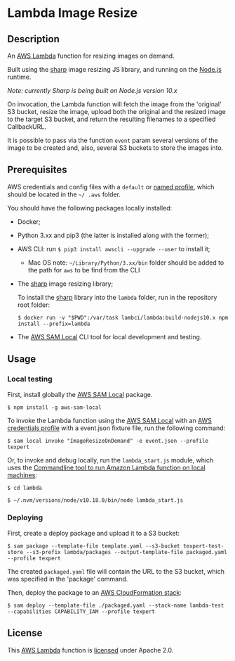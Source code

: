 # Lambda Image Resize 

## Description

An [AWS Lambda][aws_lambda] function for resizing images on demand.

Built using the [sharp][sharp] image resizing JS library, and running on the [Node.js][nodejs] runtime.

_Note: currently Sharp is being built on Node.js version 10.x_  

On invocation, the Lambda function will fetch the image from the 'original' S3 bucket, resize the image, upload both 
the original and the resized image to the target S3 bucket, and return the resulting filenames to a specified 
CallbackURL. 

It is possible to pass via the function `event` param several versions of the image to be created and, also, several 
S3 buckets to store the images into.


## Prerequisites

AWS credentials and config files with a `default` or [named profile][aws_profile], which should be located in the `~/
.aws` folder.

You should have the following packages locally installed:

- Docker;
- Python 3.xx and pip3 (the latter is installed along with the former);
- AWS CLI: run `$ pip3 install awscli --upgrade --user` to install it;
    - Mac OS note: `~/Library/Python/3.xx/bin` folder should be added to the path for `aws` to be find from the CLI

- The [sharp][sharp] image resizing library;

  To install the [sharp][sharp] library into the `lambda` folder, run in the repository root folder:

    ```
    $ docker run -v "$PWD":/var/task lambci/lambda:build-nodejs10.x npm install --prefix=lambda
    ```

- The [AWS SAM Local][aws_sam_local] CLI tool for local development and testing.


## Usage

### Local testing

First, install globally the [AWS SAM Local][aws_sam_local] package.

```
$ npm install -g aws-sam-local
```

To invoke the Lambda function using the [AWS SAM Local][aws_sam_local] with an [AWS credentials profile][aws_profile] 
with a event.json fixture file, run the following command:

```
$ sam local invoke "ImageResizeOnDemand" -e event.json --profile texpert
```

Or, to invoke and debug locally, run the `lambda_start.js` module, which uses the [Commandline tool to run Amazon Lambda function on local machines][lambda-local]:

```
$ cd lambda

$ ~/.nvm/versions/node/v10.18.0/bin/node lambda_start.js
```

### Deploying

First, create a deploy package and upload it to a S3 bucket:

```
$ sam package --template-file template.yaml --s3-bucket texpert-test-store --s3-prefix lambda/packages --output-template-file packaged.yaml --profile texpert 
```

The created `packaged.yaml` file will contain the URL to the S3 bucket, which was specified in the 'package' command.

Then, deploy the package to an [AWS CloudFormation stack][aws_cloudformation]:

```
$ sam deploy --template-file ./packaged.yaml --stack-name lambda-test --capabilities CAPABILITY_IAM --profile texpert
```

## License

This [AWS Lambda][aws_lambda] function is [licensed][license] under Apache 2.0.


[aws_cloudformation]: https://aws.amazon.com/cloudformation/
[aws_lambda]: https://aws.amazon.com/lambda/
[aws_profile]: https://docs.aws.amazon.com/cli/latest/userguide/cli-multiple-profiles.html
[aws_sam_local]: https://github.com/awslabs/aws-sam-local#package-and-deploy-to-lambda
[lambda-local]: https://github.com/ashiina/lambda-local
[license]: LICENSE
[nodejs]: https://nodejs.org/en/
[sharp]: https://github.com/lovell/sharp
